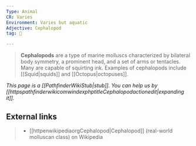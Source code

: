 ```yaml
---
Type: Animal
CR: Varies
Environment: Varies but aquatic
Adjective: Cephalopod
tag: 👹

---
```


> **Cephalopods** are a type of marine molluscs characterized by bilateral body symmetry, a prominent head, and a set of arms or tentacles. Many are capable of squirting ink. Examples of cephalopods include [[Squid|squids]] and [[Octopus|octopuses]].



*This page is a [[PathfinderWikiStub|stub]]. You can help us by [[httpspathfinderwikicomwindexphptitleCephalopodactionedit|expanding it]].*




## External links

> - [[httpenwikipediaorgCephalopod|Cephalopod]] (real-world molluscan class) on Wikipedia




